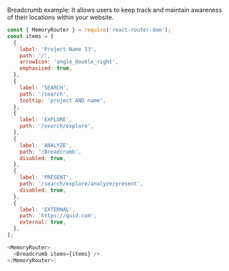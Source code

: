 Breadcrumb example:
It allows users to keep track and maintain awareness of their locations within your website.

```js
const { MemoryRouter } = require('react-router-dom');
const items = [
  {
    label: 'Project Name 13',
    path: '/',
    arrowIcon: 'angle_double_right',
    emphasized: true,
  },
  {
    label: 'SEARCH',
    path: '/search',
    tooltip: 'project AND name',
  },
  {
    label: 'EXPLORE',
    path: '/search/explore',
  },
  {
    label: 'ANALYZE',
    path: '/Breadcrumb',
    disabled: true,
  },
  {
    label: 'PRESENT',
    path: '/search/explore/analyze/present',
    disabled: true,
  },
  {
    label: 'EXTERNAL',
    path: 'https://quid.com',
    external: true,
  },
];

<MemoryRouter>
  <Breadcrumb items={items} />
</MemoryRouter>;
```
